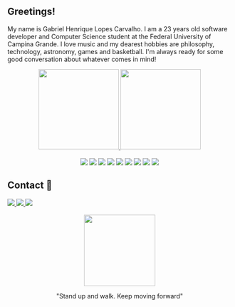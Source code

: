 <h2>Greetings!</h2>
<p>My name is Gabriel Henrique Lopes Carvalho. I am a 23 years old software developer and Computer Science student at the Federal University of Campina Grande. I love music and my dearest hobbies are philosophy, technology, astronomy, games and basketball. I'm always ready for some good conversation about whatever comes in mind!</p>

<div align="center">
  <a href="https://github.com/Gabrielhlc">
  <img height="180em" src="https://github-readme-stats.vercel.app/api?username=Gabrielhlc&show_icons=true&theme=tokyonight&include_all_commits=true&count_private=true"/>
  <img height="180em" src="https://github-readme-stats.vercel.app/api/top-langs/?username=Gabrielhlc&layout=compact&langs_count=7&theme=tokyonight"/>
  </a>
</div>

<div align="center">
  <br>
  <img src="https://img.shields.io/badge/TypeScript-007ACC?style=for-the-badge&logo=typescript&logoColor=white"/>
  <img src="https://img.shields.io/badge/React-20232A?style=for-the-badge&logo=react&logoColor=61DAFB"/>
  <img src="https://img.shields.io/badge/next.js-000000?style=for-the-badge&logo=nextdotjs&logoColor=white"/>
  <img src="https://img.shields.io/badge/React_Native-20232A?style=for-the-badge&logo=react&logoColor=61DAFB"/>
  <img src="https://img.shields.io/badge/Angular-DD0031?style=for-the-badge&logo=angular&logoColor=white"/>
  <img src="https://img.shields.io/badge/Flutter-%2302569B.svg?style=for-the-badge&logo=Flutter&logoColor=white"/>
  <img src="https://img.shields.io/badge/python-3670A0?style=for-the-badge&logo=python&logoColor=ffdd54"/>
  <img src="https://img.shields.io/badge/.NET-5C2D91?style=for-the-badge&logo=.net&logoColor=white"/>
  <img src="https://img.shields.io/badge/Java-ED8B00?style=for-the-badge&logo=java&logoColor=white"/>
</div>

<div>
  <h2>Contact 📱</h2> 
  <a href="https://www.linkedin.com/in/gabriel-carvalho-54790b21b/" target="_blank">
  <img src="https://img.shields.io/badge/LinkedIn-0077B5?style=for-the-badge&logo=linkedin&logoColor=white"/>
  </a>
  <a href="https://instagram.com/gabrielhenlc" target="_blank">
  <img src="https://img.shields.io/badge/Instagram-E4405F?style=for-the-badge&logo=instagram&logoColor=white"/>
  </a>
  <a href = "mailto:gabrielhenlc@gmail.com">
  <img src="https://img.shields.io/badge/Gmail-D14836?style=for-the-badge&logo=gmail&logoColor=white">
  </a>
  <br>
  <br>
</div>

<div align="center">
<img width="160" src="https://www.pngkey.com/png/full/314-3143780_transmutation-circle-stickers-by-th3lord-fullmetal-alchemist-brotherhood.png"/>
<p>"Stand up and walk. Keep moving forward"</p>
</div>
